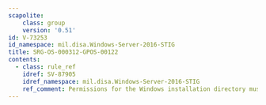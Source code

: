 ```yaml
---
scapolite:
    class: group
    version: '0.51'
id: V-73253
id_namespace: mil.disa.Windows-Server-2016-STIG
title: SRG-OS-000312-GPOS-00122
contents:
  - class: rule_ref
    idref: SV-87905
    idref_namespace: mil.disa.Windows-Server-2016-STIG
    ref_comment: Permissions for the Windows installation directory must con ...
---
```


